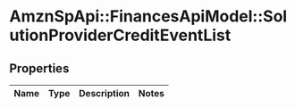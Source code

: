 # AmznSpApi::FinancesApiModel::SolutionProviderCreditEventList

## Properties
Name | Type | Description | Notes
------------ | ------------- | ------------- | -------------

